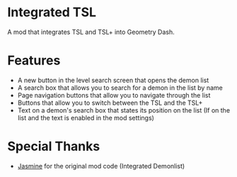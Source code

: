 # Integrated TSL
A mod that integrates TSL and TSL+ into Geometry Dash.

# Features
- A new button in the level search screen that opens the demon list
- A search box that allows you to search for a demon in the list by name
- Page navigation buttons that allow you to navigate through the list
- Buttons that allow you to switch between the TSL and the TSL+
- Text on a demon's search box that states its position on the list (If on the list and the text is enabled in the mod settings)

# Special Thanks
- [Jasmine](https://github.com/hiimjasmine00) for the original mod code (Integrated Demonlist)

